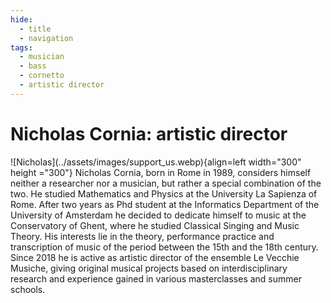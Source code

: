 ```yaml
---
hide:
  - title
  - navigation
tags: 
  - musician
  - bass
  - cornetto
  - artistic director    
---
```


# Nicholas Cornia: artistic director

<div class="grid" markdown>
![Nicholas](../assets/images/support_us.webp){align=left width="300" height ="300"}
Nicholas Cornia, born in Rome in 1989, considers himself neither a researcher nor a musician, but rather a special combination of the two. He studied Mathematics and Physics at the University La Sapienza of Rome. After two years as Phd student at the Informatics Department of the University of Amsterdam he decided to dedicate himself to music at the Conservatory of Ghent, where he studied Classical Singing and Music Theory. His interests lie in the theory, performance practice and transcription of music of the period between the 15th and the 18th century. Since 2018 he is active as artistic director of the ensemble Le Vecchie Musiche, giving original musical projects based on interdisciplinary research and experience gained in various masterclasses and summer schools.
</div>